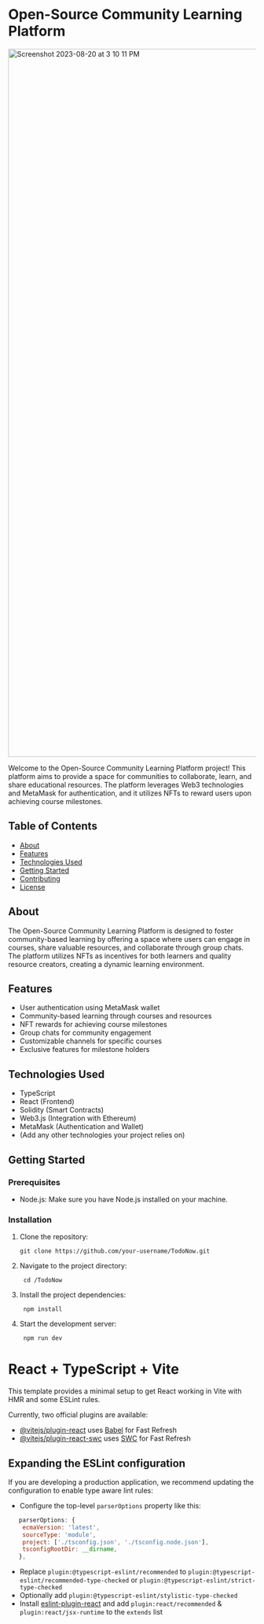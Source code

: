 # Open-Source Community Learning Platform

<img width="1440" alt="Screenshot 2023-08-20 at 3 10 11 PM" src="https://github.com/vishakh-abhayan/Hack_GTA/assets/94307781/66519a42-2cf5-477d-a1e0-7c174f66133d">



Welcome to the Open-Source Community Learning Platform project! This platform aims to provide a space for communities to collaborate, learn, and share educational resources. The platform leverages Web3 technologies and MetaMask for authentication, and it utilizes NFTs to reward users upon achieving course milestones.

## Table of Contents

- [About](#about)
- [Features](#features)
- [Technologies Used](#technologies-used)
- [Getting Started](#getting-started)
- [Contributing](#contributing)
- [License](#license)

## About

The Open-Source Community Learning Platform is designed to foster community-based learning by offering a space where users can engage in courses, share valuable resources, and collaborate through group chats. The platform utilizes NFTs as incentives for both learners and quality resource creators, creating a dynamic learning environment.

## Features

- User authentication using MetaMask wallet
- Community-based learning through courses and resources
- NFT rewards for achieving course milestones
- Group chats for community engagement
- Customizable channels for specific courses
- Exclusive features for milestone holders

## Technologies Used

- TypeScript
- React (Frontend)
- Solidity (Smart Contracts)
- Web3.js (Integration with Ethereum)
- MetaMask (Authentication and Wallet)
- (Add any other technologies your project relies on)


## Getting Started

### Prerequisites

- Node.js: Make sure you have Node.js installed on your machine.

### Installation

1. Clone the repository:

   ```shell
   git clone https://github.com/your-username/TodoNow.git
   ```
2. Navigate to the project directory:

   ```shell
    cd /TodoNow
   ```

3. Install the project dependencies:

   ```shell
    npm install
   ```

4. Start the development server:

   ```shell
    npm run dev
   ```


# React + TypeScript + Vite

This template provides a minimal setup to get React working in Vite with HMR and some ESLint rules.

Currently, two official plugins are available:

- [@vitejs/plugin-react](https://github.com/vitejs/vite-plugin-react/blob/main/packages/plugin-react/README.md) uses [Babel](https://babeljs.io/) for Fast Refresh
- [@vitejs/plugin-react-swc](https://github.com/vitejs/vite-plugin-react-swc) uses [SWC](https://swc.rs/) for Fast Refresh

## Expanding the ESLint configuration

If you are developing a production application, we recommend updating the configuration to enable type aware lint rules:

- Configure the top-level `parserOptions` property like this:

```js
   parserOptions: {
    ecmaVersion: 'latest',
    sourceType: 'module',
    project: ['./tsconfig.json', './tsconfig.node.json'],
    tsconfigRootDir: __dirname,
   },
```

- Replace `plugin:@typescript-eslint/recommended` to `plugin:@typescript-eslint/recommended-type-checked` or `plugin:@typescript-eslint/strict-type-checked`
- Optionally add `plugin:@typescript-eslint/stylistic-type-checked`
- Install [eslint-plugin-react](https://github.com/jsx-eslint/eslint-plugin-react) and add `plugin:react/recommended` & `plugin:react/jsx-runtime` to the `extends` list
